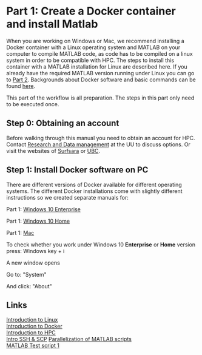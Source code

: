 
# Part 1: Create a Docker container and install Matlab

When you are working on Windows or Mac, we recommend installing a Docker container with a Linux operating system and MATLAB on your computer to compile MATLAB code, as code has to be compiled on a linux system in order to be compatible with HPC. The steps to install this container with a MATLAB installation for Linux are described here. If you already have the required MATLAB version running under Linux you can go to [Part 2](./Part-2-running-matlab.md). Backgrounds about Docker software and basic commands can be found [here](./Docker_intro.md).

This part of the workflow is all preparation. The steps in this part only need to be executed once.

## Step 0: Obtaining an account

Before walking through this manual you need to obtain an account for HPC. Contact [Research and Data management](https://www.uu.nl/en/research/research-data-management/contact-us) at the UU to discuss options. Or visit the websites of [Surfsara](https://userinfo.surfsara.nl/systems/lisa/account) or [UBC](https://wiki.bioinformatics.umcutrecht.nl/HPC).

## Step 1: Install Docker software on PC

There are different versions of Docker available for different operating systems. 
The different Docker installations come with slightly different instructions so we created separate manuals for:

Part 1: [Windows 10 Enterprise](./Part-1-Windows10.md)

Part 1: [Windows 10 Home](./Part-1-Windows10Home.md)

Part 1: [Mac](./Part-1-Mac.md)

To check whether you work under Windows 10 **Enterprise** or **Home** version press: Windows key + i 

A new window opens

Go to: "System"

And click: "About"


## Links

[Introduction to Linux](./Linux_intro.md)  
[Introduction to Docker](./Docker_intro.md)  
[Introduction to HPC](./HPC_intro.md)  
[Intro SSH & SCP](./ssh.md)
[Parallelization of MATLAB scripts](./matlab.md)  
[MATLAB Test script 1](./test_1.m)  


